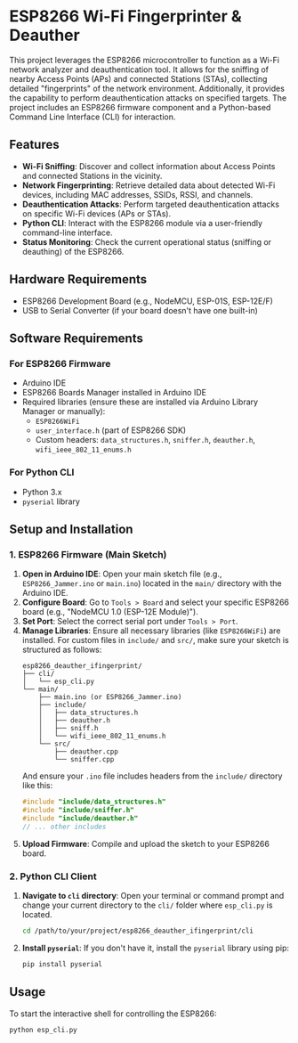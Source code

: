 # ESP8266 Wi-Fi Fingerprinter & Deauther

This project leverages the ESP8266 microcontroller to function as a Wi-Fi network analyzer and deauthentication tool. It allows for the sniffing of nearby Access Points (APs) and connected Stations (STAs), collecting detailed "fingerprints" of the network environment. Additionally, it provides the capability to perform deauthentication attacks on specified targets. The project includes an ESP8266 firmware component and a Python-based Command Line Interface (CLI) for interaction.

## Features

* **Wi-Fi Sniffing**: Discover and collect information about Access Points and connected Stations in the vicinity.
* **Network Fingerprinting**: Retrieve detailed data about detected Wi-Fi devices, including MAC addresses, SSIDs, RSSI, and channels.
* **Deauthentication Attacks**: Perform targeted deauthentication attacks on specific Wi-Fi devices (APs or STAs).
* **Python CLI**: Interact with the ESP8266 module via a user-friendly command-line interface.
* **Status Monitoring**: Check the current operational status (sniffing or deauthing) of the ESP8266.

## Hardware Requirements

* ESP8266 Development Board (e.g., NodeMCU, ESP-01S, ESP-12E/F)
* USB to Serial Converter (if your board doesn't have one built-in)

## Software Requirements

### For ESP8266 Firmware

* Arduino IDE
* ESP8266 Boards Manager installed in Arduino IDE
* Required libraries (ensure these are installed via Arduino Library Manager or manually):
    * `ESP8266WiFi`
    * `user_interface.h` (part of ESP8266 SDK)
    * Custom headers: `data_structures.h`, `sniffer.h`, `deauther.h`, `wifi_ieee_802_11_enums.h`

### For Python CLI

* Python 3.x
* `pyserial` library

## Setup and Installation

### 1. ESP8266 Firmware (Main Sketch)

1.  **Open in Arduino IDE**: Open your main sketch file (e.g., `ESP8266_Jammer.ino` or `main.ino`) located in the `main/` directory with the Arduino IDE.
2.  **Configure Board**: Go to `Tools > Board` and select your specific ESP8266 board (e.g., "NodeMCU 1.0 (ESP-12E Module)").
3.  **Set Port**: Select the correct serial port under `Tools > Port`.
4.  **Manage Libraries**: Ensure all necessary libraries (like `ESP8266WiFi`) are installed. For custom files in `include/` and `src/`, make sure your sketch is structured as follows:
    ```
    esp8266_deauther_ifingerprint/
    ├── cli/
    │   └── esp_cli.py
    └── main/
        ├── main.ino (or ESP8266_Jammer.ino)
        ├── include/
        │   ├── data_structures.h
        │   ├── deauther.h
        │   ├── sniff.h
        │   └── wifi_ieee_802_11_enums.h
        └── src/
            ├── deauther.cpp
            └── sniffer.cpp
    ```
    And ensure your `.ino` file includes headers from the `include/` directory like this:
    ```cpp
    #include "include/data_structures.h"
    #include "include/sniffer.h"
    #include "include/deauther.h"
    // ... other includes
    ```
5.  **Upload Firmware**: Compile and upload the sketch to your ESP8266 board.

### 2. Python CLI Client

1.  **Navigate to `cli` directory**: Open your terminal or command prompt and change your current directory to the `cli/` folder where `esp_cli.py` is located.
    ```bash
    cd /path/to/your/project/esp8266_deauther_ifingerprint/cli
    ```
2.  **Install `pyserial`**: If you don't have it, install the `pyserial` library using pip:
    ```bash
    pip install pyserial
    ```

## Usage

To start the interactive shell for controlling the ESP8266:

```bash
python esp_cli.py
